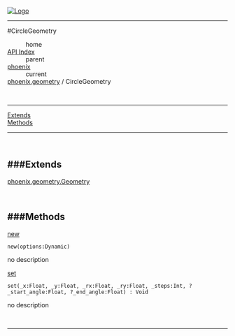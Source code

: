 
[![Logo](../../../images/logo.png)](../../../index.html)

---

#CircleGeometry


&emsp;&emsp;&emsp;home   
[API Index](../../../api/index.html#phoenix.geometry)   
&emsp;&emsp;&emsp;parent    
[phoenix](../)     
&emsp;&emsp;&emsp;current    
[phoenix.geometry](./) / CircleGeometry

<br/>

---


[Extends](#Extends)   
[Methods](#Methods)   


---

&nbsp;   

<a class="lift" name="Extends" ></a>
###Extends   
---
<a class="lift" name="phoenix.geometry.Geometry" href="{{{rel_path}}}api/phoenix/geometry.Geometry.html">phoenix.geometry.Geometry</a>

&nbsp;   

<a class="lift" name="Methods" ></a>
###Methods   
---
<a class="lift" name="new" href="#new">new</a>



`new(options:Dynamic) `

<span class="small_desc_flat"> no description </span>   

<a class="lift" name="set" href="#set">set</a>



`set(_x:Float, _y:Float, _rx:Float, _ry:Float, _steps:Int, ?_start_angle:Float, ?_end_angle:Float) : Void`

<span class="small_desc_flat"> no description </span>   



&nbsp;
&nbsp;
&nbsp;

---  


&nbsp;   
&nbsp;   